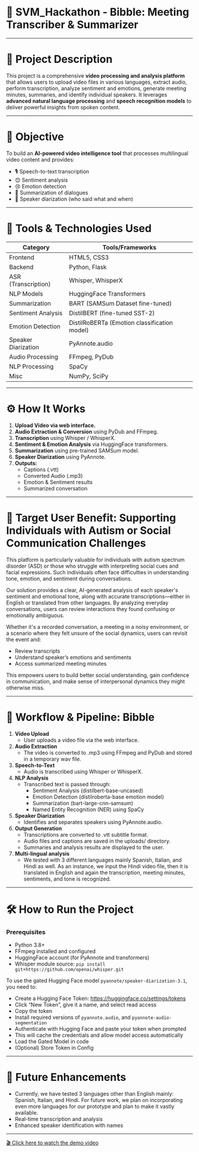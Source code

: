 # 🚀 **SVM_Hackathon - Bibble: Meeting Transcriber & Summarizer**

---

# 💫 Project Description
This project is a comprehensive **video processing and analysis platform** that allows users to upload video files in various languages, extract audio, perform transcription, analyze sentiment and emotions, generate meeting minutes, summaries, and identify individual speakers. It leverages **advanced natural language processing** and **speech recognition models** to deliver powerful insights from spoken content.

---

# 🎯 Objective
To build an **AI-powered video intelligence tool** that processes multilingual video content and provides:
- 🎙️ Speech-to-text transcription  
- 😊 Sentiment analysis  
- 😢 Emotion detection  
- 📝 Summarization of dialogues  
- 🧠 Speaker diarization (who said what and when)

---

# 🧰 Tools & Technologies Used

| **Category**             | **Tools/Frameworks**                                                   |
|-------------------------|------------------------------------------------------------------------|
| Frontend                | HTML5, CSS3                                                            |
| Backend                 | Python, Flask                                                          |
| ASR (Transcription)     | Whisper, WhisperX                                                      |
| NLP Models              | HuggingFace Transformers                                               |
| Summarization           | BART (SAMSum Dataset fine-tuned)                                      |
| Sentiment Analysis      | DistilBERT (fine-tuned SST-2)                                          |
| Emotion Detection       | DistilRoBERTa (Emotion classification model)                           |
| Speaker Diarization     | PyAnnote.audio                                                         |
| Audio Processing        | FFmpeg, PyDub                                                          |
| NLP Processing          | SpaCy                                                                  |
| Misc                    | NumPy, SciPy                                                            |

---

# ⚙️ How It Works

1. **Upload Video via web interface.**  
2. **Audio Extraction & Conversion** using PyDub and FFmpeg.  
3. **Transcription** using Whisper / WhisperX.  
4. **Sentiment & Emotion Analysis** via HuggingFace transformers.  
5. **Summarization** using pre-trained SAMSum model.  
6. **Speaker Diarization** using PyAnnote.  
7. **Outputs:**
   - Captions (.vtt)
   - Converted Audio (.mp3)
   - Emotion & Sentiment results
   - Summarized conversation

---

# 🎯 Target User Benefit: Supporting Individuals with Autism or Social Communication Challenges

This platform is particularly valuable for individuals with autism spectrum disorder (ASD) or those who struggle with interpreting social cues and facial expressions. Such individuals often face difficulties in understanding tone, emotion, and sentiment during conversations.  

Our solution provides a clear, AI-generated analysis of each speaker's sentiment and emotional tone, along with accurate transcriptions—either in English or translated from other languages. By analyzing everyday conversations, users can review interactions they found confusing or emotionally ambiguous.  

Whether it's a recorded conversation, a meeting in a noisy environment, or a scenario where they felt unsure of the social dynamics, users can revisit the event and:
- Review transcripts  
- Understand speaker’s emotions and sentiments  
- Access summarized meeting minutes  

This empowers users to build better social understanding, gain confidence in communication, and make sense of interpersonal dynamics they might otherwise miss.

---

# 🔁 Workflow & Pipeline: Bibble

1. **Video Upload**
   - User uploads a video file via the web interface.
2. **Audio Extraction**
   - The video is converted to .mp3 using FFmpeg and PyDub and stored in a temporary wav file.
3. **Speech-to-Text**
   - Audio is transcribed using Whisper or WhisperX.
4. **NLP Analysis**
   - Transcribed text is passed through:
     - Sentiment Analysis (distilbert-base-uncased)
     - Emotion Detection (distilroberta-base emotion model)
     - Summarization (bart-large-cnn-samsum)
     - Named Entity Recognition (NER) using SpaCy
5. **Speaker Diarization**
   - Identifies and separates speakers using PyAnnote.audio.
6. **Output Generation**
   - Transcriptions are converted to .vtt subtitle format.
   - Audio files and captions are saved in the uploads/ directory.
   - Summaries and analysis results are displayed to the user.
7. **Multi-lingual analysis**
   - We tested with 3 different languages mainly Spanish, Italian, and Hindi as well. As an instance, we input the Hindi video file, then it is translated in English and again the transcription, meeting minutes, sentiments, and tone is recognized.

---

# 🛠️ How to Run the Project

### Prerequisites
- Python 3.8+  
- FFmpeg installed and configured  
- HuggingFace account (for PyAnnote and transformers)  
- Whisper module source: `pip install git+https://github.com/openai/whisper.git`  

To use the gated Hugging Face model `pyannote/speaker-diarization-3.1`, you need to:
- Create a Hugging Face Token: https://huggingface.co/settings/tokens  
- Click “New Token”, give it a name, and select read access  
- Copy the token  
- Install required versions of `pyannote.audio`, and `pyannote-audio-segmentation`  
- Authenticate with Hugging Face and paste your token when prompted  
- This will cache the credentials and allow model access automatically  
- Load the Gated Model in code  
- (Optional) Store Token in Config  

---

# 🚀 Future Enhancements

- Currently, we have tested 3 languages other than English mainly: Spanish, Italian, and Hindi. For future work, we plan on incorporating even more languages for our prototype and plan to make it vastly available.  
- Real-time transcription and analysis
- Enhanced speaker identification with names

---

[🎬 Click here to watch the demo video](/Bibble_Demo.mp4)
